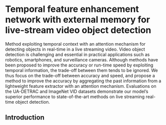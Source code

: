 # Temporal feature enhancement network with external memory for live-stream video object detection

Method exploiting temporal context with an attention mechanism for detecting objects in real-time in a live streaming video. Video object detection is challenging and essential in practical applications such as robotics, smartphones, and surveillance cameras. Although methods have been proposed to improve the accuracy or run-time speed by exploiting temporal information, the trade-off between them tends to be ignored. We thus focus on the trade-off between accuracy and speed, and propose a method to improve the accuracy by aggregating the past information from a lightweight feature extractor with an attention mechanism. Evaluations on the UA-DETRAC and ImageNet VID datasets demonstrate our model’s superior performance to state-of-the-art methods on live streaming real-time object detection.

## Introduction

